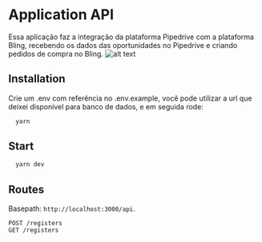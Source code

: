 # Application API

Essa aplicação faz a integração da plataforma Pipedrive com a plataforma Bling, recebendo os dados das oportunidades no Pipedrive e criando pedidos de compra no Bling.
![alt text](https://drive.google.com/u/0/uc?id=1btBXz7OhNz5hP9ALNh7s-hXxxtr6Miri&export=download)

## Installation

Crie um .env com referência no .env.example, você pode utilizar a url que deixei disponível para banco de dados, e em seguida rode:

```bash
  yarn
```

## Start

```bash
  yarn dev
```

## Routes

Basepath: `http://localhost:3000/api`.

```
POST /registers
GET /registers
```
